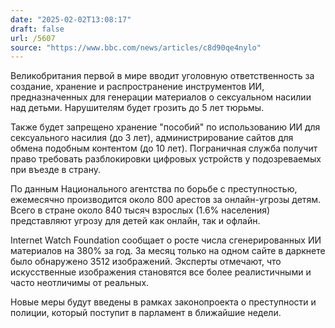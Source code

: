 ```yaml
---
date: "2025-02-02T13:08:17"
draft: false
url: /5607
source: "https://www.bbc.com/news/articles/c8d90qe4nylo"
---
```


Великобритания первой в мире вводит уголовную ответственность за создание, хранение и распространение инструментов ИИ, предназначенных для генерации материалов о сексуальном насилии над детьми. Нарушителям будет грозить до 5 лет тюрьмы.

Также будет запрещено хранение "пособий" по использованию ИИ для сексуального насилия (до 3 лет), администрирование сайтов для обмена подобным контентом (до 10 лет). Пограничная служба получит право требовать разблокировки цифровых устройств у подозреваемых при въезде в страну.

По данным Национального агентства по борьбе с преступностью, ежемесячно производится около 800 арестов за онлайн-угрозы детям. Всего в стране около 840 тысяч взрослых (1.6% населения) представляют угрозу для детей как онлайн, так и офлайн.

Internet Watch Foundation сообщает о росте числа сгенерированных ИИ материалов на 380% за год. За месяц только на одном сайте в даркнете было обнаружено 3512 изображений. Эксперты отмечают, что искусственные изображения становятся все более реалистичными и часто неотличимы от реальных.

Новые меры будут введены в рамках законопроекта о преступности и полиции, который поступит в парламент в ближайшие недели.